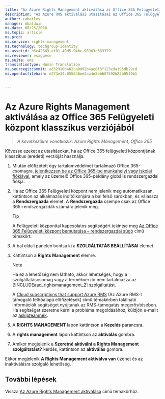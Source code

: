 ```yaml
---
title: "Az Azure Rights Management aktiválása az Office 365 Felügyeleti központ klasszikus verziójából | Azure RMS"
description: "Az Azure RMS aktiválási utasításai az Office 365 Felügyeleti központ klasszikus (eredeti) verziójának használata esetén."
author: cabailey
manager: mbaldwin
ms.date: 08/25/2016
ms.topic: article
ms.prod: 
ms.service: rights-management
ms.technology: techgroup-identity
ms.assetid: b6c42663-af01-49d5-94bc-98963c383379
ms.reviewer: esaggese
ms.suite: ems
translationtype: Human Translation
ms.sourcegitcommit: ad32910b482ca9d92b4ac8f3f123eda195db29cd
ms.openlocfilehash: e273e34c055846ee2aa4e5eb687592b23b9540b1


---
```


# Az Azure Rights Management aktiválása az Office 365 Felügyeleti központ klasszikus verziójából

>*A következőkre vonatkozik: Azure Rights Management, Office 365*


Kövesse ezeket az utasításokat, ha az Office 365 felügyeleti központjának klasszikus (eredeti) verzióját használja.

1. Miután előfizetett egy tartalomvédelmet tartalmazó Office 365-csomagra, [jelentkezzen be az Office 365-be munkahelyi vagy iskolai fiókjával](https://portal.office.com/), amely az üzemelő Office 365-példány globális rendszergazdai fiókja.

2. Ha az Office 365 Felügyeleti központ nem jelenik meg automatikusan, kattintson az alkalmazás indítóikonjára a bal felső sarokban, és válassza a **Rendszergazda** elemet. A **Rendszergazda** csempe csak az Office 365-rendszergazdák számára jelenik meg.

    > [!TIP]
    > A Felügyeleti központtal kapcsolatos segítségért tekintse meg [Az Office 365 Felügyeleti központ bemutatása – rendszergazdai súgó](https://support.office.com/article/About-the-Office-365-admin-center-Admin-Help-58537702-d421-4d02-8141-e128e3703547) című témakört.

3. A bal oldali panelen bontsa ki a **SZOLGÁLTATÁS BEÁLLÍTÁSAI** elemet.

4.  Kattintson a **Rights Management** elemre.

    > [!NOTE]
    >Ha ez a lehetőség nem látható, akkor lehetséges, hogy a szolgáltatáscsomag vagy a termékverzió nem tartalmazza az [!INCLUDE[aad_rightsmanagement_2](../includes/aad_rightsmanagement_2_md.md)] szolgáltatást.
    >
    >A [Cloud subscriptions that support Azure RMS](../get-started/requirements-subscriptions.md) (Az Azure RMS-t támogató felhőalapú előfizetések) című témakörben található információk segítséget nyújtanak az RMS-támogatás megerősítésében. Ha segítséget szeretne kérni a probléma megoldásához, küldjön e-mailt az [askipteamnek](mailto:askipteam?subject=I%20cannot%20activate%20RMS).

5. A **RIGHTS MANAGEMENT** lapon kattintson a **Kezelés** parancsra.

6. A **rights management** lapon kattintson az **aktiválás** gombra.

7. Amikor megjelenik a **Szeretné aktiválni a Rights Management szolgáltatást?** kérdés, kattintson az **aktiválás** gombra.

Ekkor megjelenik **A Rights Management aktiválva van** üzenet és az inaktiválásra szolgáló lehetőség.

## További lépések
Vissza [Az Azure Rights Management aktiválása](activate-service.md) című témakörhöz.


<!--HONumber=Aug16_HO4-->


